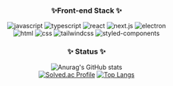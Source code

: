 
<!--
**Hwang-Junsu/Hwang-Junsu** is a ✨ _special_ ✨ repository because its `README.md` (this file) appears on your GitHub profile.

Here are some ideas to get you started:

- 🔭 I’m currently working on ...
- 🌱 I’m currently learning ...
- 👯 I’m looking to collaborate on ...
- 🤔 I’m looking for help with ...
- 💬 Ask me about ...
- 📫 How to reach me: ...
- 😄 Pronouns: ...
- ⚡ Fun fact: ...
-->

<div align="center">

### ✨Front-end Stack ✨
![javascript](https://img.shields.io/badge/javascript-F7DF1E.svg?&style=for-the-badge&logo=javascript&logoColor=white)
![typescript](https://img.shields.io/badge/typescript-3178C6.svg?&style=for-the-badge&logo=javascript&logoColor=white)
![react](https://img.shields.io/badge/react-61DAFB.svg?&style=for-the-badge&logo=react&logoColor=white)
![next.js](https://img.shields.io/badge/next.js-000000.svg?&style=for-the-badge&logo=next.js&logoColor=white)
![electron](https://img.shields.io/badge/electron-47848F.svg?&style=for-the-badge&logo=electron&logoColor=white)<br>
![html](https://img.shields.io/badge/html-E34F26.svg?&style=for-the-badge&logo=html5&logoColor=white)
![css](https://img.shields.io/badge/css-1572B6.svg?&style=for-the-badge&logo=css3&logoColor=white)
![tailwindcss](https://img.shields.io/badge/tailwindcss-06B6D4.svg?&style=for-the-badge&logo=tailwindcss&logoColor=white)
![styled-components](https://img.shields.io/badge/styled-components-DB7093.svg?&style=for-the-badge&logo=styled-components&logoColor=white)

### ✨ Status ✨

![Anurag's GitHub stats](https://github-readme-stats.vercel.app/api?username=Hwang-Junsu&show_icons=true&theme=radical)<br>
[![Solved.ac Profile](http://mazassumnida.wtf/api/v2/generate_badge?boj=hjs7728)](https://solved.ac/hjs7728/)
[![Top Langs](https://github-readme-stats.vercel.app/api/top-langs/?username=Hwang-Junsu&layout=compact)](https://github.com/anuraghazra/github-readme-stats)

</div>
